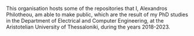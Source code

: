 This organisation hosts some of the repositories that I, Alexandros Philotheou, am able to make public, which are the result of my PhD studies in the Department of Electrical and Computer Engineering, at the Aristotelian University of Thessaloniki, during the years 2018-2023.


